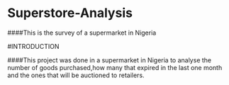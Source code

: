 # Superstore-Analysis
####This is the survey of a supermarket in Nigeria

#INTRODUCTION

####This project was done in a supermarket in Nigeria to analyse the number of goods purchased,how many that expired in the last one month and the ones that will be auctioned to retailers.
